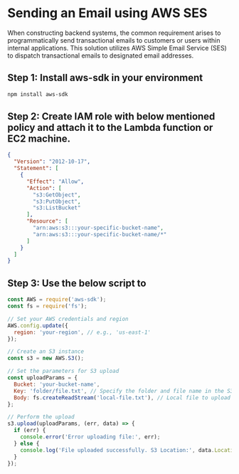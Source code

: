 # Sending an Email using AWS SES

When constructing backend systems, the common requirement arises to programmatically send transactional emails to customers or users within internal applications. This solution utilizes AWS Simple Email Service (SES) to dispatch transactional emails to designated email addresses.

## Step 1: Install aws-sdk in your environment

```bash
npm install aws-sdk
```

## Step 2: Create IAM role with below mentioned policy and attach it to the Lambda function or EC2 machine.

```json
{
  "Version": "2012-10-17",
  "Statement": [
    {
      "Effect": "Allow",
      "Action": [
        "s3:GetObject",
        "s3:PutObject",
        "s3:ListBucket"
      ],
      "Resource": [
        "arn:aws:s3:::your-specific-bucket-name",
        "arn:aws:s3:::your-specific-bucket-name/*"
      ]
    }
  ]
}
```

## Step 3: Use the below script to 

```javascript
const AWS = require('aws-sdk');
const fs = require('fs');

// Set your AWS credentials and region
AWS.config.update({
  region: 'your-region', // e.g., 'us-east-1'
});

// Create an S3 instance
const s3 = new AWS.S3();

// Set the parameters for S3 upload
const uploadParams = {
  Bucket: 'your-bucket-name',
  Key: 'folder/file.txt', // Specify the folder and file name in the S3 bucket
  Body: fs.createReadStream('local-file.txt'), // Local file to upload
};

// Perform the upload
s3.upload(uploadParams, (err, data) => {
  if (err) {
    console.error('Error uploading file:', err);
  } else {
    console.log('File uploaded successfully. S3 Location:', data.Location);
  }
});

```